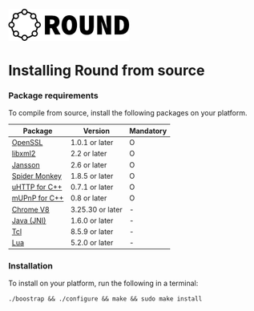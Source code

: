 ![round_logo](../img/round_logo.png)

# Installing Round from source

### Package requirements

To compile from source, install the following packages on your platform.

| Package | Version | Mandatory |
|---|---|---|
| [OpenSSL](https://www.openssl.org) | 1.0.1 or later | O |
| [libxml2](http://xmlsoft.org/) | 2.2 or later | O |
| [Jansson](http://www.digip.org/jansson/) | 2.6 or later | O |
| [Spider Monkey ](https://developer.mozilla.org/ja/docs/SpiderMonkey) | 1.8.5 or later | O |
| [uHTTP for C++](http://www.cybergarage.org/do/view/Main/HttpEngineForCC) | 0.7.1 or later | O |
| [mUPnP for C++](http://www.cybergarage.org/do/view/Main/CyberLinkForCC) | 0.8 or later | O |
| [Chrome V8](https://developers.google.com/v8/) | 3.25.30 or later | - |
| [Java (JNI)](https://java.com/) | 1.6.0 or later | - |
| [Tcl](http://www.tcl.tk/) | 8.5.9 or later | - |
| [Lua](http://www.lua.org/) | 5.2.0 or later | - |

### Installation

To install on your platform, run the following in a terminal:

```
./boostrap && ./configure && make && sudo make install
```
